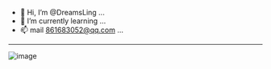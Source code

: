 - 👋 Hi, I’m @DreamsLing ...
- 🌱 I’m currently learning ...
- 📫 mail 861683052@qq.com ...

----

![image](https://q4.qlogo.cn/g?b=qq&nk=99408162&s=140)
